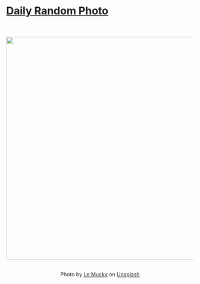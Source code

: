 # [Daily Random Photo](https://www.dailyrandomphoto.com/)

<div align="center">
  <br>
  <br>
  <a href="https://www.dailyrandomphoto.com/p/2025/2025-01-16/"><img src="https://images.unsplash.com/photo-1731329295698-26faaf820c87?crop=entropy&cs=tinysrgb&fit=max&fm=jpg&ixid=M3w3NzUwOHwwfDF8cmFuZG9tfHx8fHx8fHx8MTczNjk4NzkzNnw&ixlib=rb-4.0.3&q=80&w=1080" width="600px"></a>
  <br>
  <br>
  <p class="has-text-grey">Photo by <a href="https://unsplash.com/@mucky?utm_source=Daily%20Random%20Photo&amp;utm_medium=referral" target="_blank" rel="noopener noreferrer">Le Mucky</a> on <a href="https://unsplash.com/photos/the-night-sky-with-stars-and-a-mountain-in-the-foreground-kSsBfk3O3Fo?utm_source=Daily%20Random%20Photo&amp;utm_medium=referral" target="_blank" rel="noopener noreferrer">Unsplash</a></p>
</div>
